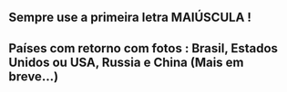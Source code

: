 ## Sempre use a primeira letra MAIÚSCULA !

## Países com retorno com fotos : Brasil, Estados Unidos ou USA, Russia e China (Mais em breve...)
